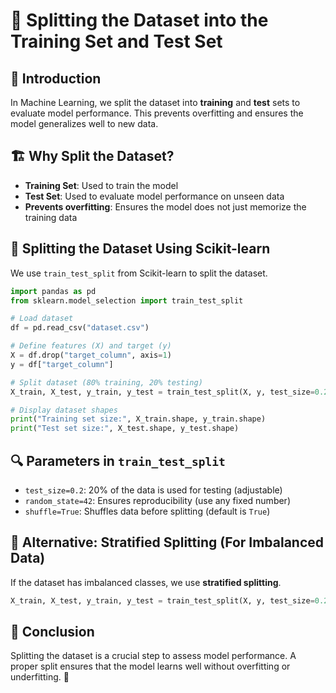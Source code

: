 # 📌 Splitting the Dataset into the Training Set and Test Set

## 📖 Introduction
In Machine Learning, we split the dataset into **training** and **test** sets to evaluate model performance. This prevents overfitting and ensures the model generalizes well to new data.

## 🏗️ Why Split the Dataset?
- **Training Set**: Used to train the model
- **Test Set**: Used to evaluate model performance on unseen data
- **Prevents overfitting**: Ensures the model does not just memorize the training data

## 🚀 Splitting the Dataset Using Scikit-learn
We use `train_test_split` from Scikit-learn to split the dataset.

```python
import pandas as pd
from sklearn.model_selection import train_test_split

# Load dataset
df = pd.read_csv("dataset.csv")

# Define features (X) and target (y)
X = df.drop("target_column", axis=1)
y = df["target_column"]

# Split dataset (80% training, 20% testing)
X_train, X_test, y_train, y_test = train_test_split(X, y, test_size=0.2, random_state=42)

# Display dataset shapes
print("Training set size:", X_train.shape, y_train.shape)
print("Test set size:", X_test.shape, y_test.shape)
```

## 🔍 Parameters in `train_test_split`
- `test_size=0.2`: 20% of the data is used for testing (adjustable)
- `random_state=42`: Ensures reproducibility (use any fixed number)
- `shuffle=True`: Shuffles data before splitting (default is `True`)

## 🎯 Alternative: Stratified Splitting (For Imbalanced Data)
If the dataset has imbalanced classes, we use **stratified splitting**.

```python
X_train, X_test, y_train, y_test = train_test_split(X, y, test_size=0.2, stratify=y, random_state=42)
```

## 🏁 Conclusion
Splitting the dataset is a crucial step to assess model performance. A proper split ensures that the model learns well without overfitting or underfitting. 🚀